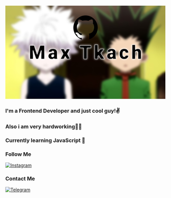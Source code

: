 [![Header](https://github.com/maxtkach/maxtkach/blob/main/assets/1.jpg)]()

### I'm a Frontend Developer and just cool guy!✌

### Also i am very hardworking👨‍💻

### Currently learning JavaScript 🌱

### Follow Me

[![Instagram](https://img.shields.io/badge/Instagram-fffe84?style=for-the-badge&logo=instagram)](https://www.instagram.com/maxtkach44/?hl=ru)

### Contact Me

[![Telegram](https://img.shields.io/badge/Telegram-fffe84?style=for-the-badge&logo=telegram)](https://www.t.me/maxtkach4422)
